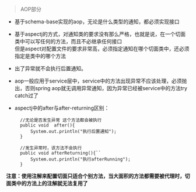 > AOP部分       
     
- 基于schema-base实现的aop，无论是什么类型的通知，都必须实现接口     
- 基于aspectj的方式，对通知类的要求没有那么严格，也就是说，在一个切面类中可以写任何的方法，而且不必继承任何接口<br>但是aspect对配置文件的要求非常高，必须指定通知在哪个切面类中，还必须指定是类中的哪个方法
- 出了异常就不会执行后置通知。
- aop一般应用于service层中，service中的方法出现异常不应该处理，必须抛出，否则spring aop就无调用异常通知，因为异常已经被service中的方法try catch过了   
- aspectj中的after与after-returning区别： 
       
		//无论是否发生异常 这个方法都会被执行
		public void  after(){
		    System.out.println("执行后置通知");
		}
	
	    //发生异常时，该方法不会执行
	    public void afterReturning(){``
	        System.out.println("执行afterRunning");
	    }

**注意：使用注解来配置切面只适合个别方法，当大面积的方法都需要被代理时，切面类中的方法上的注解就无法复用了**